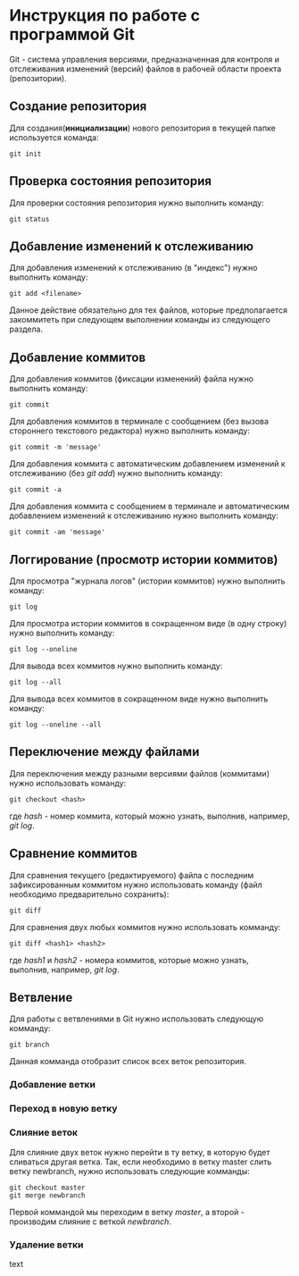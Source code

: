 # Инструкция по работе с программой Git

Git - система управления версиями, предназначенная для контроля и отслеживания изменений (версий) файлов в рабочей области проекта (репозитории).

## Создание репозитория

Для создания(**инициализации**) нового репозитория в текущей папке используется команда:

    git init

## Проверка состояния репозитория

Для проверки состояния репозитория нужно выполнить команду:

    git status

## Добавление изменений к отслеживанию

Для добавления изменений к отслеживанию (в "индекс") нужно выполнить команду:

    git add <filename>

Данное действие обязательно для тех файлов, которые предполагается закоммитеть при следующем выполнении команды из следующего раздела.

## Добавление коммитов

Для добавления коммитов (фиксации изменений) файла нужно выполнить команду:

    git commit

Для добавления коммитов в терминале с сообщением (без вызова стороннего текстового редактора) нужно выполнить команду:

    git commit -m 'message'

Для добавления коммита с автоматическим добавлением изменений к отслеживанию (без *git add*) нужно выполнить команду:

    git commit -a

Для добавления коммита с сообщением в терминале и автоматическим добавлением изменений к отслеживанию нужно выполнить команду:

    git commit -am 'message'

## Логгирование (просмотр истории коммитов)

Для просмотра "журнала логов" (истории коммитов) нужно выполнить команду:

    git log

Для просмотра истории коммитов в сокращенном виде (в одну строку) нужно выполнить команду:

    git log --oneline

Для вывода всех коммитов нужно выполнить команду:

    git log --all

Для вывода всех коммитов в сокращенном виде нужно выполнить команду:

    git log --oneline --all

## Переключение между файлами

Для переключения между разными версиями файлов (коммитами) нужно использовать команду:

    git checkout <hash>

где *hash* - номер коммита, который можно узнать, выполнив, например, *git log*.

## Сравнение коммитов

Для сравнения текущего (редактируемого) файла с последним зафиксированным коммитом нужно использовать команду (файл необходимо предварительно сохранить):

    git diff

Для сравнения двух любых коммитов нужно использовать комманду:

    git diff <hash1> <hash2>

где *hash1* и *hash2* - номера коммитов, которые можно узнать, выполнив, например, *git log*.

## Ветвление

Для работы с ветвлениями в Git нужно использовать следующую комманду:

    git branch

Данная комманда отобразит список всех веток репозитория.

### Добавление ветки



### Переход в новую ветку



### Слияние веток

Для слияние двух веток нужно перейти в ту ветку, в которую будет сливаться другая ветка. Так, если необходимо в ветку master слить ветку newbranch, нужно использовать следующие комманды:

    git checkout master
    git merge newbranch

Первой коммандой мы переходим в ветку *master*, а второй - производим слияние с веткой *newbranch*.

### Удаление ветки

text